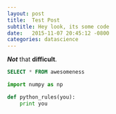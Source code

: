 ```yaml
---
layout: post
title:  Test Post
subtitle: Hey look, its some code
date:   2015-11-07 20:45:12 -0800
categories: datascience
---
```


**_Not_** that **difficult**.

```sql
SELECT * FROM awesomeness
```

```python
import numpy as np

def python_rules(you):
    print you
```